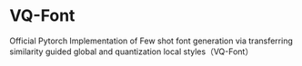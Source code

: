 # VQ-Font
Official Pytorch Implementation of Few shot font generation via transferring similarity guided global and quantization local styles（VQ-Font）
